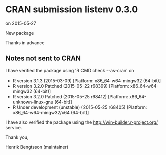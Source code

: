 # CRAN submission listenv 0.3.0
on 2015-05-27

New package

Thanks in advance


## Notes not sent to CRAN

I have verified the package using 'R CMD check --as-cran' on

* R version 3.1.3 (2015-03-09) [Platform: x86_64-w64-mingw32 (64-bit)]
* R version 3.2.0 Patched (2015-05-22 r68399) [Platform: x86_64-w64-mingw32 (64-bit)]
* R version 3.2.0 Patched (2015-05-25 r68412) [Platform: x86_64-unknown-linux-gnu (64-bit)]
* R Under development (unstable) (2015-05-25 r68405) [Platform: x86_64-w64-mingw32/x64 (64-bit)]

I have also verified the package using the http://win-builder.r-project.org/ service.

Thank you,

Henrik Bengtsson
(maintainer)
